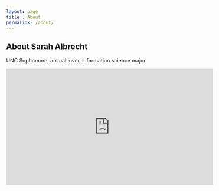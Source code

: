 ```yaml
---
layout: page
title : About
permalink: /about/
---
```


<h2>About Sarah Albrecht</h2>
<p>UNC Sophomore, animal lover, information science major.</p>
<iframe width="560" height="315" src="https://www.youtube.com/embed/6nCRigQLndk" frameborder="0" allowfullscreen></iframe>